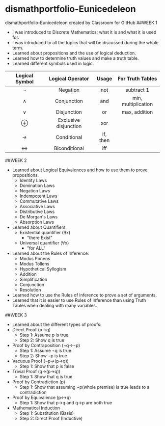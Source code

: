 # dismathportfolio-Eunicedeleon
dismathportfolio-Eunicedeleon created by Classroom for GitHub
##WEEK 1

- I was introduced to Discrete Mathematics: what it is and what it is used for.
- I was introduced to all the topics that will be discussed during the whole term.
- Learned about propositions and the use of logical deduction.
- Learned how to determine truth values and make a truth table.
- Learned different symbols used in logic:

| Logical Symbol  |  Logical Operator | Usage | For Truth Tables |
| :-----: |:-------:|:-----:|:-----:|
| ¬ |Negation | not | subtract 1|
| ∧ | Conjunction | and | min, multiplication |
| ∨ | Disjunction | or | max, addition |
| ⊕ | Exclusive disjunction | xor | 
| → | Conditional | if, then |
| ↔ | Biconditional | iff |


##WEEK 2

- Learned about Logical Equivalences and how to use them to prove propositions.
  - Identity Laws
  - Domination Laws
  - Negation Laws
  - Indempotent Laws
  - Commutative Laws
  - Associative Laws
  - Distributive Laws
  - De Morgan's Laws
  - Absorption Laws
- Learned about Quantifiers
  - Existential quantifier (∃x)
     - "there Exist" 
  - Universal quantifier (∀x)
     - "for ALL"
- Learned about the Rules of Inference:
  - Modus Ponens
  - Modus Tollens
  - Hypothetical Syllogism
  - Addition
  - Simplification
  - Conjunction
  - Resolution
- Learned how to use the Rules of Inference to prove a set of arguments.
- Learned that it is easier to use Rules of Inference than using Truth Tables when dealing with many variables.

##WEEK 3

- Learned about the different types of proofs:
 - Direct Proof (p→q) 
   - Step 1: Assume p is true
    - Step 2: Show q is true
 - Proof by Contraposition (¬q→¬p)
   - Step 1: Assume ¬q is true
    - Step 2: Show ¬p is true
 - Vacuous Proof (¬p→(p→q)) 
   - Step 1: Show that p is false
 - Trivial Proof (q→(p→q))
   - Step 1: Show that q is true
 - Proof by Contradiction (p) 
   - Step 1: Show that assuming ¬p(whole premise) is true leads to a contradiction 
 - Proof by Equivalence (p↔q)
   - Step 1: Show that p→q and q→p are both true
 - Mathematical Induction
   - Step 1: Substitution (Basis) 
    - Step 2: Direct Proof (Inductive) 
